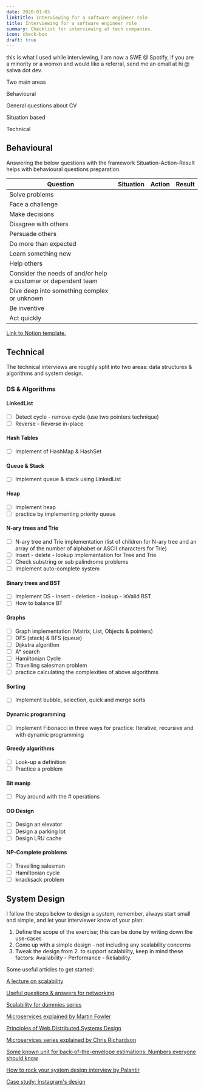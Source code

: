 ```yaml
---
date: 2020-01-03
linktitle: Interviewing for a software engineer role
title: Interviewing for a software engineer role
summary: Checklist for interviewing at tech companies.
icon: check-box
draft: true
---
```

this is what I used while interviewing, I am now a SWE @ Spotify, if you are a minority or a womxn and would like a referral, send me an email at hi @ salwa dot dev.

Two main areas

Behavioural

General questions about CV

Situation based

Technical

## Behavioural

Answering the below questions with the framework Situation-Action-Result helps with behavioural questions preparation.

|Question                                                      |Situation|Action|Result|
|--------------------------------------------------------------|---------|------|------|
|Solve problems                                                |         |      |      |
|Face a challenge                                              |         |      |      |
|Make decisions                                                |         |      |      |
|Disagree with others                                          |         |      |      |
|Persuade others                                               |         |      |      |
|Do more than expected                                         |         |      |      |
|Learn something new                                           |         |      |      |
|Help others                                                   |         |      |      |
|Consider the needs of and/or help a customer or dependent team|         |      |      |
|Dive deep into something complex or unknown                   |         |      |      |
|Be inventive                                                  |         |      |      |
|Act quickly                                                   |         |      |      |

[Link to Notion template.](https://www.notion.so/c33c4b18ef9642a6be620a6b2a2c685e)

## Technical

The technical interviews are roughly split into two areas: data structures & algorithms and system design.

### DS & Algorithms

#### LinkedList

- [ ]  Detect cycle - remove cycle (use two pointers technique)
- [ ]  Reverse - Reverse in-place

#### Hash Tables

- [ ]  Implement of HashMap & HashSet

#### Queue & Stack

- [ ]  Implement queue & stack using LinkedList

#### Heap

- [ ]  Implement heap
- [ ]  practice by implementing priority queue

#### N-ary trees and Trie

- [ ]  N-ary tree and Trie implementation (list of children for N-ary tree and an array of the number of alphabet or ASCII characters for Trie)
- [ ]  Insert - delete - lookup implementation for Tree and Trie
- [ ]  Check substring or sub palindrome problems
- [ ]  Implement auto-complete system

#### Binary trees and BST

- [ ]  Implement DS - insert - deletion - lookup - isValid BST
- [ ]  How to balance BT

#### Graphs

- [ ]  Graph implementation  (Matrix, List, Objects & pointers)
- [ ]  DFS (stack) & BFS (queue)
- [ ]  Dijkstra algorithm
- [ ]  A* search
- [ ]  Hamiltonian Cycle
- [ ]  Travelling salesman problem
- [ ]  practice calculating the complexities of above algorithms

#### Sorting

- [ ]  Implement bubble, selection, quick and merge sorts

#### Dynamic programming

- [ ]  Implement Fibonacci in three ways for practice: Iterative, recursive and with dynamic programming

#### Greedy algorithms

- [ ]  Look-up a definition
- [ ]  Practice a problem

#### Bit manip

- [ ]  Play around with the # operations

#### OO Design

- [ ]  Design an elevator
- [ ]  Design a parking lot
- [ ]  Design LRU cache

#### NP-Complete problems

- [ ]  Travelling salesman
- [ ]  Hamiltonian cycle
- [ ]  knacksack problem

## System Design

I follow the steps below to design a system, remember, always start small and simple, and let your interviewer know of your plan:

1. Define the scope of the exercise; this can be done by writing down the use-cases
2. Come up with a simple design - not including any scalability concerns
3. Tweak the design from 2. to support scalability, keep in mind these factors: Availability - Performance - Reliability.

Some useful articles to get started:

[A lecture on scalability](https://www.interviewbit.com/tutorial/scalability-lecture/)

[Useful questions & answers for networking](https://www.softwaretestinghelp.com/networking-interview-questions-2/) 

[Scalability for dummies series](https://www.lecloud.net/tagged/scalability)

[Microservices explained by Martin Fowler](https://martinfowler.com/articles/microservices.html)

[Principles of Web Distributed Systems Design](http://www.aosabook.org/en/distsys.html)

[Microservices series explained by Chris Richardson](https://www.nginx.com/blog/introduction-to-microservices/)

[Some known unit for back-of-the-envelope estimations: Numbers everyone should know](http://highscalability.com/numbers-everyone-should-know)

[How to rock your system design interview by Palantir](http://www.palantir.com/2011/10/how-to-rock-a-systems-design-interview/)

[Case study: Instagram's design](http://highscalability.com/blog/2012/4/9/the-instagram-architecture-facebook-bought-for-a-cool-billio.html)